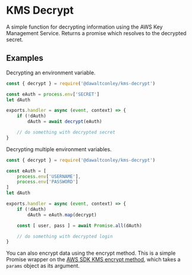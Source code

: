 # KMS Decrypt

A simple function for decrypting information using the AWS Key Management Service. Returns a promise which resolves to the decrypted secret.

## Examples

Decrypting an environment variable.

```javascript
const { decrypt } = require('@dawaltconley/kms-decrypt')

const eAuth = process.env['SECRET']
let dAuth

exports.handler = async (event, context) => {
    if (!dAuth)
        dAuth = await decrypt(eAuth)

    // do something with decrypted secret
}
```

Decrypting multiple environment variables.

```javascript
const { decrypt } = require('@dawaltconley/kms-decrypt')

const eAuth = [
    process.env['USERNAME'],
    process.env['PASSWORD']
]
let dAuth

exports.handler = async (event, context) => {
    if (!dAuth)
        dAuth = eAuth.map(decrypt)

    const [ user, pass ] = await Promise.all(dAuth)

    // do something with decrypted login
}
```

You can also encrypt data using the encrypt method. This is a simple Promise wrapper on the [AWS SDK KMS encrypt method](https://docs.aws.amazon.com/AWSJavaScriptSDK/latest/AWS/KMS.html#encrypt-property), which takes a `params` object as its argument.

